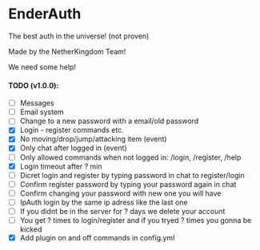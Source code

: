 # EnderAuth
The best auth in the universe! (not proven)

Made by the NetherKingdom Team!

We need some help!

#### TODO (v1.0.0):
- [ ] Messages
- [ ] Email system
- [ ] Change to a new password with a email/old password
- [x] Login - register commands etc.
- [x] No moving/drop/jump/attacking item (event)
- [x] Only chat after logged in (event)
- [ ] Only allowed commands when not logged in: /login, /register, /help
- [x] Login timeout after ? min
- [ ] Dicret login and register by typing password in chat to register/login
- [ ] Confirm register password by typing your password again in chat
- [ ] Confirm changing your password with new one you will have
- [ ] IpAuth login by the same ip adress like the last one
- [ ] If you didnt be in the server for ? days we delete your account
- [ ] You get ? times to login/register and if you tryed ? times you gonna be kicked
- [x] Add plugin on and off commands in config.yml
